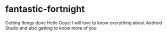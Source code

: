 # fantastic-fortnight
Getting things done
Hello Guys! I will love to know everything about Android Studio and also getting to know more of you
